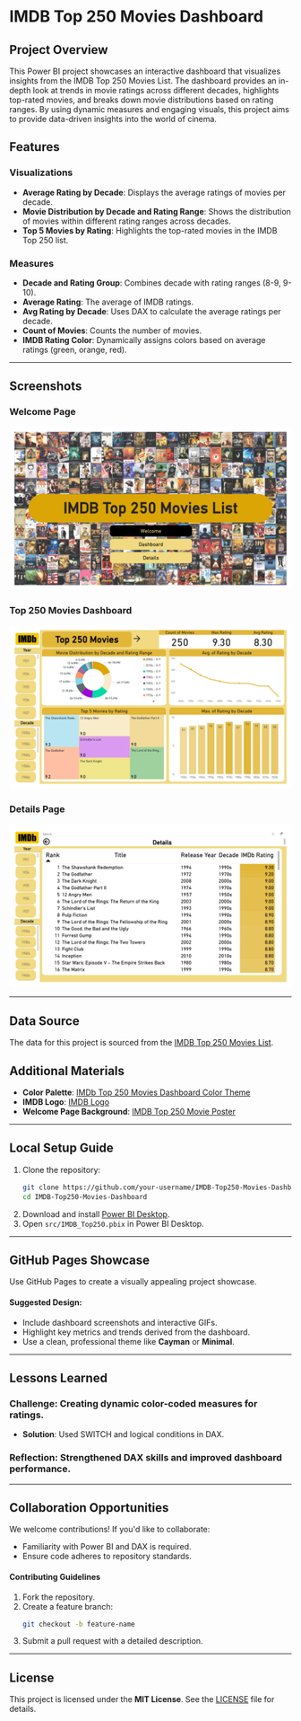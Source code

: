 # IMDB Top 250 Movies Dashboard

## Project Overview  
This Power BI project showcases an interactive dashboard that visualizes insights from the IMDB Top 250 Movies List. The dashboard provides an in-depth look at trends in movie ratings across different decades, highlights top-rated movies, and breaks down movie distributions based on rating ranges. By using dynamic measures and engaging visuals, this project aims to provide data-driven insights into the world of cinema.

## Features

### **Visualizations**  
- **Average Rating by Decade**: Displays the average ratings of movies per decade.
- **Movie Distribution by Decade and Rating Range**: Shows the distribution of movies within different rating ranges across decades.
- **Top 5 Movies by Rating**: Highlights the top-rated movies in the IMDB Top 250 list.

### **Measures**  
- **Decade and Rating Group**: Combines decade with rating ranges (8-9, 9-10).
- **Average Rating**: The average of IMDB ratings.
- **Avg Rating by Decade**: Uses DAX to calculate the average ratings per decade.
- **Count of Movies**: Counts the number of movies.
- **IMDB Rating Color**: Dynamically assigns colors based on average ratings (green, orange, red).
---

## Screenshots

### Welcome Page
![Welcome Page](images/welcome_page.png)

### Top 250 Movies Dashboard
![Top 250 Movies Dashboard](images/top250_dashboard.png)

### Details Page
![Details Page](images/details.png)

---
## Data Source
The data for this project is sourced from the [IMDB Top 250 Movies List](https://www.imdb.com/chart/top/?ref_=nv_mv_250&sort=rank%2Casc).

## Additional Materials  
- **Color Palette**: [IMDb Top 250 Movies Dashboard Color Theme](https://color.adobe.com/IMDb-Top-250-Movies-Dashboard-color-theme-ce09f718-0758-4029-b509-2821099fed74/)
- **IMDB Logo**: [IMDB Logo](https://en.m.wikipedia.org/wiki/File:IMDB_Logo_2016.svg)
- **Welcome Page Background**: [IMDB Top 250 Movie Poster](https://images-wixmp-ed30a86b8c4ca887773594c2.wixmp.com/f/901370a7-ec10-4044-901c-82a189cc8036/d38rnod-2f6cb815-011d-47a8-bb9f-448c20f994c9.jpg/v1/fill/w_1172,h_682,q_70,strp/imdb_top_250_movie_poster_by_saxon1964_d38rnod-pre.jpg?token=eyJ0eXAiOiJKV1QiLCJhbGciOiJIUzI1NiJ9.eyJzdWIiOiJ1cm46YXBwOjdlMGQxODg5ODIyNjQzNzNhNWYwZDQxNWVhMGQyNmUwIiwiaXNzIjoidXJuOmFwcDo3ZTBkMTg4OTgyMjY0MzczYTVmMGQ0MTVlYTBkMjZlMCIsIm9iaiI6W1t7ImhlaWdodCI6Ijw9MzIwMCIsInBhdGgiOiJcL2ZcLzkwMTM3MGE3LWVjMTAtNDA0NC05MDFjLTgyYTE4OWNjODAzNlwvZDM4cm5vZC0yZjZjYjgxNS0wMTFkLTQ3YTgtYmI5Zi00NDhjMjBmOTk0YzkuanBnIiwid2lkdGgiOiI8PTU1MDAifV1dLCJhdWQiOlsidXJuOnNlcnZpY2U6aW1hZ2Uub3BlcmF0aW9ucyJdfQ.FcSQpnBlme8MsgOfMBtOUgWTDydsuIy1mPsgznkqdOw)

---

## Local Setup Guide  

1. Clone the repository:  
   ```bash
   git clone https://github.com/your-username/IMDB-Top250-Movies-Dashboard.git
   cd IMDB-Top250-Movies-Dashboard
    ```
2. Download and install [Power BI Desktop](https://www.microsoft.com/en-us/power-platform/products/power-bi/desktop).
3. Open `src/IMDB_Top250.pbix` in Power BI Desktop.
---

## GitHub Pages Showcase  

Use GitHub Pages to create a visually appealing project showcase.  

#### Suggested Design:  
- Include dashboard screenshots and interactive GIFs.  
- Highlight key metrics and trends derived from the dashboard.  
- Use a clean, professional theme like **Cayman** or **Minimal**.  

---

## Lessons Learned  

### **Challenge**: Creating dynamic color-coded measures for ratings.  
- **Solution**: Used SWITCH and logical conditions in DAX.  

### **Reflection**: Strengthened DAX skills and improved dashboard performance.  

---

## Collaboration Opportunities  

We welcome contributions! If you'd like to collaborate:  
- Familiarity with Power BI and DAX is required.  
- Ensure code adheres to repository standards.  

#### **Contributing Guidelines**  
1. Fork the repository.  
2. Create a feature branch:  
   ```bash
   git checkout -b feature-name
    ```
3. Submit a pull request with a detailed description.
---

## License  
This project is licensed under the **MIT License**. See the [LICENSE](LICENSE) file for details.
